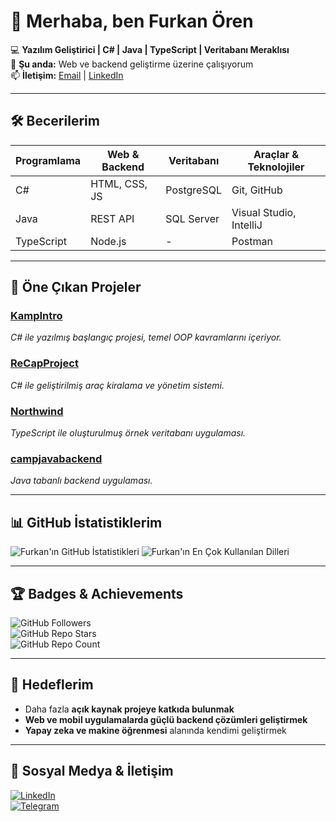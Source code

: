 # 👋 Merhaba, ben Furkan Ören

💻 **Yazılım Geliştirici | C# | Java | TypeScript | Veritabanı Meraklısı**  
🌱 **Şu anda:** Web ve backend geliştirme üzerine çalışıyorum  
📫 **İletişim:** [Email](mailto:furkanoren@example.com) | [LinkedIn](https://www.linkedin.com/in/furkan-%C3%B6ren-311b15253/)  

---

## 🛠 Becerilerim

| Programlama | Web & Backend | Veritabanı | Araçlar & Teknolojiler |
|------------|---------------|------------|------------------------|
| C# | HTML, CSS, JS | PostgreSQL | Git, GitHub |
| Java | REST API | SQL Server | Visual Studio, IntelliJ |
| TypeScript | Node.js | - | Postman |

---

## 🌟 Öne Çıkan Projeler

### [KampIntro](https://github.com/Mondrajs/KampIntro)  
*C# ile yazılmış başlangıç projesi, temel OOP kavramlarını içeriyor.*

### [ReCapProject](https://github.com/Mondrajs/ReCapProject)  
*C# ile geliştirilmiş araç kiralama ve yönetim sistemi.*

### [Northwind](https://github.com/Mondrajs/northwind)  
*TypeScript ile oluşturulmuş örnek veritabanı uygulaması.*

### [campjavabackend](https://github.com/Mondrajs/campjavabackend)  
*Java tabanlı backend uygulaması.*

---

## 📊 GitHub İstatistiklerim

![Furkan'ın GitHub İstatistikleri](https://github-readme-stats.vercel.app/api?username=Mondrajs&show_icons=true&theme=radical)
![Furkan'ın En Çok Kullanılan Dilleri](https://github-readme-stats.vercel.app/api/top-langs/?username=Mondrajs&layout=compact&theme=radical)

---

## 🏆 Badges & Achievements

![GitHub Followers](https://img.shields.io/github/followers/Mondrajs?label=Takipçiler&style=flat-square)  
![GitHub Repo Stars](https://img.shields.io/github/stars/Mondrajs?style=flat-square&label=Yıldızlar)  
![GitHub Repo Count](https://img.shields.io/github/repos/Mondrajs?style=flat-square&label=Projeler)  

---

## 🎯 Hedeflerim

- Daha fazla **açık kaynak projeye katkıda bulunmak**  
- **Web ve mobil uygulamalarda güçlü backend çözümleri geliştirmek**  
- **Yapay zeka ve makine öğrenmesi** alanında kendimi geliştirmek  

---

## 🔗 Sosyal Medya & İletişim

[![LinkedIn](https://img.shields.io/badge/LinkedIn-0A66C2?style=for-the-badge&logo=linkedin&logoColor=white)](https://www.linkedin.com/in/furkanoren)  
[![Telegram](https://img.shields.io/badge/Telegram-26A5E4?style=for-the-badge&logo=telegram&logoColor=white)](https://t.me/furkanoren)  


